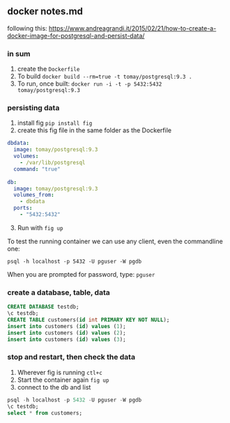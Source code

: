## docker notes.md

following this: 
https://www.andreagrandi.it/2015/02/21/how-to-create-a-docker-image-for-postgresql-and-persist-data/

### in sum
1. create the `Dockerfile`
2. To build `docker build --rm=true -t tomay/postgresql:9.3 .`
3. To run, once built: `docker run -i -t -p 5432:5432 tomay/postgresql:9.3`

### persisting data
1. install fig `pip install fig`
2. create this fig file in the same folder as the Dockerfile
```yml
dbdata:
  image: tomay/postgresql:9.3
  volumes:
    - /var/lib/postgresql
  command: "true"
 
db:
  image: tomay/postgresql:9.3
  volumes_from:
    - dbdata
  ports:
    - "5432:5432"
```
3. Run with `fig up`

To test the running container we can use any client, even the commandline one:

`psql -h localhost -p 5432 -U pguser -W pgdb`

When you are prompted for password, type: `pguser`

### create a database, table, data
```sql
CREATE DATABASE testdb;
\c testdb;
CREATE TABLE customers(id int PRIMARY KEY NOT NULL);
insert into customers (id) values (1);
insert into customers (id) values (2);
insert into customers (id) values (3);
```

### stop and restart, then check the data
1. Wherever fig is running `ctl+c`
2. Start the container again `fig up`
3. connect to the db and list
```sql
psql -h localhost -p 5432 -U pguser -W pgdb
\c testdb; 
select * from customers;
```
